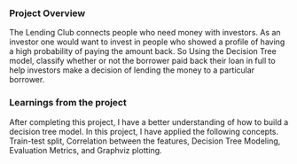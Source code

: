 ### Project Overview

 The Lending Club connects people who need money with investors. As an investor one would want to invest in people who showed a profile of having a high probability of paying the amount back. So Using the Decision Tree model, classify whether or not the borrower paid back their loan in full to help investors make a decision of lending the money to a particular borrower. 


### Learnings from the project

 After completing this project, I have a better understanding of how to build a decision tree model. In this project, I have applied the following concepts.
Train-test split, Correlation between the features, Decision Tree Modeling, Evaluation Metrics, and Graphviz plotting.


